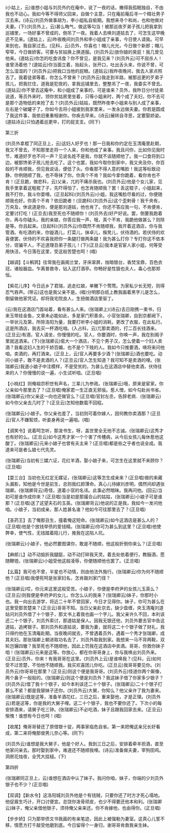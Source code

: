 <!-- { "loadSidebar": true } -->
(小姑上，云)谁想小姐与刘员外约在庵中，说了一夜的话，撇得我孤眠独自，不由我也不动心。我如今等不得师父回来，自做个主意，只在庵前庵后寻一个精壮男子汉去来。(诗云)刘员外做事胡为，李小姐私自偷期。我想来寻个和尚，也和他做对夫妻。(下)(刘员外上，云)甚么晦气，做这等勾当！被那巡夜歹弟子孩儿把我拿到巡铺里，一场好事不曾成的，倒吊了一夜。我着人去唤刘道姑去了，可怎生这早晚还不见来。(道姑上，云)昨夜晚间刘员外和李小姐成了亲事，今日使人请我。可早来到也，我自家过去。(见科，云)员外，你喜也！帽儿光光，今日做个新郎；帽儿窄窄，今日做娇客。可要与贫姑换上换道服。(刘员外云)放你娘的臭屁！我几曾见他来。(道姑云)你怎的吃食讳食？你不曾见，是我见来？(刘员外云)可不屈杀人！谁曾汤着他？(道姑云)你当面立着，抬起头，张开口，吐出舌头来，你说不曾，可怎么湿湿的？(刘员外云)把我口当他的屁眼。(道姑云)我昨夜晚间，我去人家点照去了。我着徒弟等着，你怎么不曾来？(刘员外云)我走到半路，被那巡更的歹弟子孩儿，把我拦住，道我是犯夜的，拿我巡铺里去，整整吊了一夜，我委实不曾去。(道姑云)你不曾去这庵中，和小姐成了亲事的，可是谁来？员外，我昨日分付徒弟说道，等员外来时，领你贫姑房里坐着，只等小姐来时，两个成了夫妇，你不去可是那个造物低的来抢了去？(刘员外云)姑姑，既然昨夜李小姐来与别人成了亲事，左右是个破罐子了。你如今去将小姐接到我家里来，一发永远做夫妻。你若是圆成了我这件事，我依旧重重相谢你。你疾去早来。(诗云)展转自寻思，定要娶娇姿。(道姑诗云)只怕遇着巡更卒，打的屁支支。(同下)


第三折

(刘员外拿棍了同正旦上，云)这妇人好歹也！那一日我和你约定在玉清庵里赴期，我又不曾去，不知那里走将一个人来，你和他成了亲事。我且问你，比如你见我时节，难道好歹也不问一声？见说名姓不是我，你就不该随顺他了。我一口食将到口边，被那馋弟子孩儿抢去吃了。这个也罢，我如今取你到家中，我又央及你，你百般的不肯顺我，但见我说话，便低了头。你看那不得人意的嘴脸！我这等标致动静，你例随顺了我，也不辱抹了你。你真个不肯？我如今拿你跪着，看你肯也不肯！(正旦跪，做悲科，云)父亲，兀的不痛杀我也。(刘员外云)他是个女儿家，见我手里拿着这粗棍了子，先吓得怕了，也怎肯随顺我？罢！丢这辊子，小姐起来，我不打你，我斗你耍哩。(正旦起科)(刘员外云)小姐，我这嘴脸尽看的过，你便随顺我也好。你真个不肯？依旧跪者！(旦跪科)(刘员外云)这个歪剌骨！我千央有，万央及，休说道是你，便是那刘道姑，他也肯了。你还不答应我一句，不肯便肯，定要讨打吃！(正旦去)我至死也不随顺你！(刘员外去)好产好说。罢，倒要我跑着你，再与你磕头。我的亲娘，你答应我一声，哦，真个不肯，我跪他做甚么？则除是等。你且起来。(旦起科)(刘员外云)你既然不肯随顺我，我开着这酒店，你与我管酒。有吃酒的来，你镟酒儿，打菜儿，抹卓儿，揩凳儿，伏待酒的。若伏侍的欢喜便罢，伏侍的不欢喜我把你一条腿打做两条腿！我为甚么打你？专打你这不依本分，诳骗平人，不近道理丑弟子孩儿！(下)(正旦云)我本是官宦人家小姐，何等受用快活，今日落在这里，受这般苦楚也呵！(唱)

【越调】【斗鹌鹑】往常我在画阁兰堂，牙床翠屏，烛暗银台，香焚宝鼎，百色衣冠，诸般器皿。乍离普救寺，钻入这打酒亭。你畅好是性狠也夫人，毒心也那郑恒。

【紫花儿序】今日远乡了君瑞，逃走红娘，单撇下个莺莺。为家私少长无短，则得忍气吞声。(带云)这也是我父亲不是。(唱)分明那白纸上教我画着黑字儿是怎么，倒留做他家凭证。却将我宅院良人，生扭做酒店里驱丁。

(云)我在这酒店门首站着，看有甚么人来。(张瑞卿上)(诗云)去日刚携一束书，归来玉带挂金鱼，文章未必能如此，多是家门积善余。小官张瑞卿，自到京都阙下，一举状元及第，所除洛阳为量，我要打听李小姐的消耗，更改了衣服，在此私行。这是所酒店，我去买一杯酒吃咱。(入占科，云)兀那卖酒的，打二百长钱酒来。(正旦云)有酒，官人请坐，你慢慢的吃。官人，你要酒时，你唤一声，我在别阁子里就送酒来。(下)(张瑞卿云)偌大一个酒店，不见个男子汉，怎么使着一个妇人卖酒？我看这妇人生的千娇百媚，也不是个下贱的人。我如今只推要酒，唤将来问他咱。卖酒的，再打酒来。(正旦上，云)官人再要多少酒？(张瑞卿云)酒也要吃。动问小娘子，敢不是卖酒的人？(正旦云)官人怎生知道？我可知不是卖酒的哩。(张瑞卿云)我道小娘子中注模样，不是受贫的，为甚么在这酒店中替他卖酒，伏侍往来的人？你慢慢的说一遍，小生试听咱。(正旦唱)

【小桃红】则俺祖宗积世有声名，三辈儿为参政。(张瑞卿云)哦，原来是宦家。你父亲如今那里去了？(正旦唱)俺家君一生正直无邪佞。惹人憎，如今勾赴尚书省。(张瑞卿云)你父亲这一向也还做官么？(正旦唱)官封左丞，告辞老病．(张瑞卿云)如今你父亲去几时了？(正旦云)怎知他数载不回程。

(张瑞卿云)小娘子。你父亲也差了，当初则可着你嫁人，因何教你卖酒那？(正旦云)官人不嫌絮烦，听妾身再说一遍咱。(唱)

【调笑令】说着呵怎听，那泼书生，呀，盖世里全无他不志诚。(张瑞卿云)这秀才也有好的么。(正旦云)如今这秀才家一个个害了传槽病，从今后女孩儿每休惹他这酸丁。(张瑞卿云)元来小娘子也曾有夫主来？(正旦唱)都是些之乎者也说全成。我道来可是者么娘七代先灵。

(张瑞卿云)当初有三媒六证，花红羊酒，娶小娘子来，可怎生在这里就不来顾你？(正旦唱)

【耍三台】当初也无红定无媒证，(张瑞卿云)这等怎生成亲来？(正旦唱)做的来藏头漏影，知他是今世是前生，总则我红颜薄命。真心儿待嫁刘彦明，偶然间却遇张瑞卿。(张瑞卿背云)奇怪，道着小官的名讳。此事必然暗昧。我再问他。(回云)当初可是谁作成你来？(正旦唱)当是初是那撮合山的姑姑，(张瑞卿云)小娘子可是谁那？(正旦唱)送了这望夫石的玉英。(张瑞卿背云)他说的正是我，我如今一发问他咱。小娘子，当初成亲，那人姓甚名谁？他如今可往那里去了？(正旦唱)

【圣药王】去了俺那丑生，撞着俺这短命。(张瑞卿云)如今这酒店是甚么人的？(正旦唱)他是个放钱举债的爱钱精。(张瑞卿云)你可为甚么到这里？(正旦唱)他使弊幸，使气性，无钱踏着陌儿行，推我在这陷人坑。

(张瑞卿云)小娘子，他必然要图谋你，敢是不随顺，他这般折倒你来么？(正旦唱)

【麻郎儿】动不动掂折我腿脡，动不动打碎我天灵。着去处依着便行，教酾酒，愿随鞭镫。(张瑞卿云)小姐受他这般凌辱，你便随顺他也罢了。(正旦唱)

【幺篇】我可也不曾，半星也不动情，则由他法外施行。(张瑞卿云)你为何不随顺他？(正旦唱)我便死呵是张家妇名，怎肯踹刘家门径？

(张瑞卿云)哎，你元来这里这般受苦。小娘子，你便是李府尹的女孩儿玉英么？(正旦云)则我便是李府尹的女儿，你怎么认的我来？(张瑞卿云)妹子，你那时小也。我一向出去游学，将近二十年不曾回家，今日才见得你。妹子，你可为甚么在这里受那苦楚来？(正旦云)哥哥不知。当日父亲赴京去，缺少盘缠，央玉清庵刘道姑问刘员外借了十个银子，那文书上着我也画一个字儿。我父亲许久不回，本利该还二十个银子。刘员外索讨，那道姑是保人。因我无银还他，刘员外要去官中告这道姑，追拷银子。那刘员外和道姑说，要我为妻，就将这二十个银子做了财礼，我只得约他在玉清庵赴期。当夜晚间就去，不曾遇着员外，遇着一个秀才张瑞卿，成其夫妇。那张瑞卿上朝进取功名去了，刘员外取我到家。我想来一马不背两鞍，双轮岂辗四辙？我至死也不随顺他，因此上罚我在这酒店中卖酒。哥哥，你救你妹子咱！(张瑞卿云)元来是这等。你放心，都在你哥哥身上，你与我唤出刘员外来。(正旦云)员外，你来！有我哥哥在这里。(刘员外上云)是谁唤我？(见科，云)如何受不过苦楚，不怕他不随顺我。我买欢喜团儿你吃。(正旦云)我哥哥要见你。(刘员外云)你哥哥在那里？(正旦云)则这个便是我哥哥。(刘员外云)怪道你两个厮像，两个鼻子一般般的。(张瑞卿云)则这个便是刘员外？我这妹子借了你家多少银子？(刘员外云)借了我十个银子，如今本利该还二十个银子。(张瑞卿云)二十个银子打甚么不紧？都是我替妹子还你。(刘员外云)大舅，你知么？他父亲许了我为妻来。(张瑞卿云)既是这等，准备羊酒花红，三日之后，重来娶他，才是正理。(刘员外云)若是这等，你是我的大舅子哩。这二十个银子，我也不要你还了。下次小的每安排酒来，请舅子吃三钟。(张瑞卿云)不必吃酒，妹子且跟我回家去来。(正旦云)惭愧！谁想有今日也呵！(唱)

【收尾】俺哥哥替还了原借银十锭，两事家临危自省。第一来把俺这亲兄长好看成，第二来将俺那俊男儿奈心等。(同下)

(刘员外云)谁想是我大舅子，他是个好人。我到三日之后，安排着牵羊担酒，直至他家问亲去。那时娶到家中，难道还不随顺我哩。(诗云)准备做夫妻，宰狗田鸡。洞房花烛夜，全凭大挂槌。(下)


第四折

(张瑞卿同正旦上，云)谁想在酒店中认了妹子。我问你咱，妹子，你端的少刘员外银子也不少？(正旦唱)

【双调】【新水令】这洛阳城刘员外他是个有钱贼，只要你还了时方才死心塌地。他促眉生巧计，开口讨便宜。总饶你泼骨顽皮，也少不得要还他本和利。(张瑞卿云)妹子，俺父亲借他银子，须待俺父亲来还。你不肯嫁他，也由得你。(正旦唱)

【步步娇】只为那举债文书我画的有亲笔迹，因此上被强勒为妻室。这真心儿誓不移，情愿方打千敲受他磨到底。今日留得个一身归，谢哥哥肯救我亲生妹。

